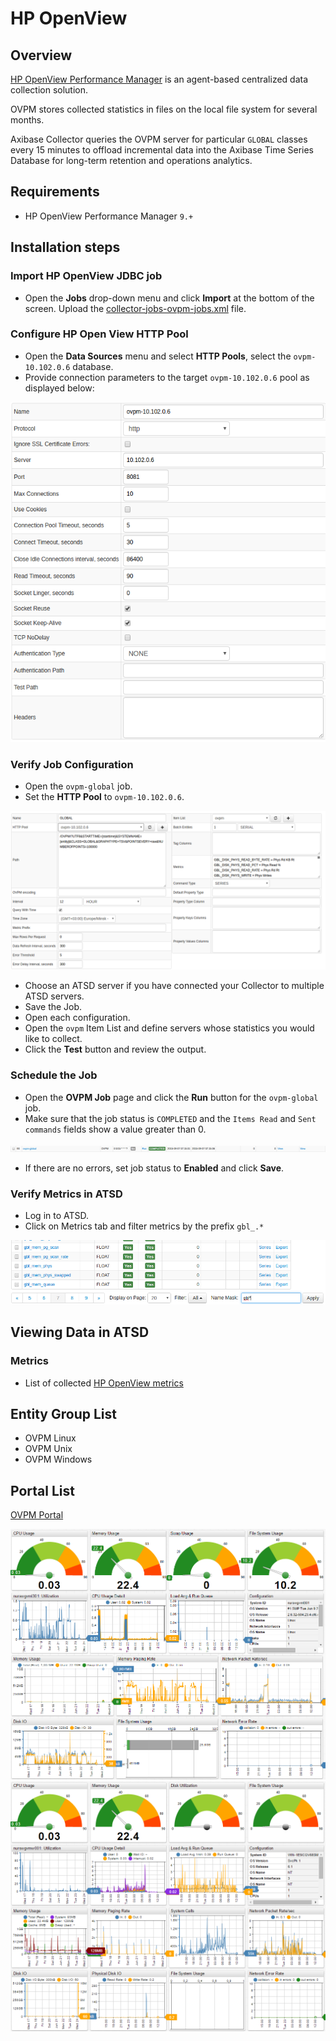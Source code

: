 # HP OpenView

## Overview

[HP OpenView Performance Manager](https://h20392.www2.hpe.com/portal/swdepot/displayProductInfo.do?productNumber=PERFMINFO) is an agent-based centralized data collection solution.

OVPM stores collected statistics in files on the local file system for several months.

Axibase Collector queries the OVPM server for particular `GLOBAL` classes every 15 minutes to offload incremental data into the Axibase Time Series Database for long-term retention and operations analytics.

## Requirements

* HP OpenView Performance Manager `9.+`

## Installation steps

### Import HP OpenView JDBC job

* Open the **Jobs** drop-down menu and click **Import** at the bottom of the screen. Upload the [collector-jobs-ovpm-jobs.xml](collector-jobs-ovpm-jobs.xml) file.

### Configure HP Open View HTTP Pool

* Open the **Data Sources** menu and select **HTTP Pools**, select the `ovpm-10.102.0.6` database.
* Provide connection parameters to the target `ovpm-10.102.0.6` pool as displayed below:

![](images/http_pool_conf.png)

### Verify Job Configuration

* Open the `ovpm-global` job.
* Set the **HTTP Pool** to `ovpm-10.102.0.6`.

![](images/ovmp_configuration.png)

* Choose an ATSD server if you have connected your Collector to multiple ATSD servers.
* Save the Job.
* Open each configuration.
* Open the `ovpm` Item List and define servers whose statistics you would like to collect.
* Click the **Test** button and review the output.

### Schedule the Job

* Open the **OVPM Job** page and click the **Run** button for the `ovpm-global` job.
* Make sure that the job status is `COMPLETED` and the `Items Read` and `Sent commands` fields show a value greater than 0.

![](images/ovmp-global.png)

* If there are no errors, set job status to **Enabled** and click **Save**.

### Verify Metrics in ATSD

* Log in to ATSD.
* Click on Metrics tab and filter metrics by the prefix `gbl_.*`

![](images/metrics.png)

## Viewing Data in ATSD

### Metrics

* List of collected [HP OpenView metrics](metric-list.md)

<!--- ### Properties
* List of collected [HP OpenView properties](properties-list.md)
-->

## Entity Group List

* OVPM Linux
* OVPM Unix
* OVPM Windows

## Portal List

[OVPM Portal](http://axibase.com/chartlab/f9d176ac/2/)

![](images/ovpm_portal_linux.png "HP OpenView")
![](images/ovpm_portal_windows.png "ovpm_portal_windows")

